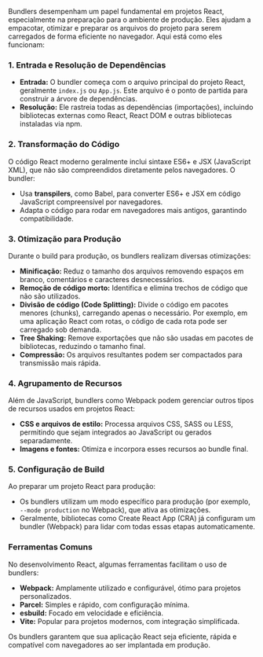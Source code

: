Bundlers desempenham um papel fundamental em projetos React, especialmente na preparação para o ambiente de produção. Eles ajudam a empacotar, otimizar e preparar os arquivos do projeto para serem carregados de forma eficiente no navegador. Aqui está como eles funcionam:

### **1. Entrada e Resolução de Dependências**

- **Entrada:** O bundler começa com o arquivo principal do projeto React, geralmente `index.js` ou `App.js`. Este arquivo é o ponto de partida para construir a árvore de dependências.
- **Resolução:** Ele rastreia todas as dependências (importações), incluindo bibliotecas externas como React, React DOM e outras bibliotecas instaladas via npm.

### **2. Transformação do Código**

O código React moderno geralmente inclui sintaxe ES6+ e JSX (JavaScript XML), que não são compreendidos diretamente pelos navegadores. O bundler:
- Usa **transpilers**, como Babel, para converter ES6+ e JSX em código JavaScript compreensível por navegadores.
- Adapta o código para rodar em navegadores mais antigos, garantindo compatibilidade.

### **3. Otimização para Produção**

Durante o build para produção, os bundlers realizam diversas otimizações:
- **Minificação:** Reduz o tamanho dos arquivos removendo espaços em branco, comentários e caracteres desnecessários.
- **Remoção de código morto:** Identifica e elimina trechos de código que não são utilizados.
- **Divisão de código (Code Splitting):** Divide o código em pacotes menores (chunks), carregando apenas o necessário. Por exemplo, em uma aplicação React com rotas, o código de cada rota pode ser carregado sob demanda.
- **Tree Shaking:** Remove exportações que não são usadas em pacotes de bibliotecas, reduzindo o tamanho final.
- **Compressão:** Os arquivos resultantes podem ser compactados para transmissão mais rápida.

### **4. Agrupamento de Recursos**

Além de JavaScript, bundlers como Webpack podem gerenciar outros tipos de recursos usados em projetos React:
- **CSS e arquivos de estilo:** Processa arquivos CSS, SASS ou LESS, permitindo que sejam integrados ao JavaScript ou gerados separadamente.
- **Imagens e fontes:** Otimiza e incorpora esses recursos ao bundle final.

### **5. Configuração de Build**

Ao preparar um projeto React para produção:
- Os bundlers utilizam um modo específico para produção (por exemplo, `--mode production` no Webpack), que ativa as otimizações.
- Geralmente, bibliotecas como Create React App (CRA) já configuram um bundler (Webpack) para lidar com todas essas etapas automaticamente.

### **Ferramentas Comuns**

No desenvolvimento React, algumas ferramentas facilitam o uso de bundlers:
- **Webpack:** Amplamente utilizado e configurável, ótimo para projetos personalizados.
- **Parcel:** Simples e rápido, com configuração mínima.
- **esbuild:** Focado em velocidade e eficiência.
- **Vite:** Popular para projetos modernos, com integração simplificada.

Os bundlers garantem que sua aplicação React seja eficiente, rápida e compatível com navegadores ao ser implantada em produção.

